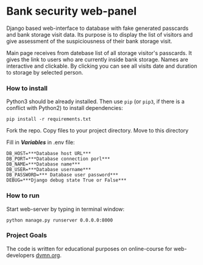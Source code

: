 # Bank security web-panel

Django based web-interface to database with fake generated passcards and bank storage visit data. 
Its purpose is to display the list of visitors and give assessment of the suspiciousness of their bank storage visit.

Main page receives from datebase list of all storage visitor's passcards. It gives the link to users who are currently
inside bank storage.
Names are interactive and clickable.  By clicking you can see all visits date and duration to storage
by selected person.

### How to install

Python3 should be already installed. 
Then use `pip` (or `pip3`, if there is a conflict with Python2) to install dependencies:
```
pip install -r requirements.txt
```
Fork the repo. Copy files to your project directory. Move to this directory

Fill in ***Variables*** in .env file:
```
DB_HOST=***Database host URL***
DB_PORT=***Database connection porl***
DB_NAME=***Database name***
DB_USER=***Database username***
DB_PASSWORD=*** Database user password***
DEBUG=***Django debug state True or False***
```
### How to run

Start web-server by typing in terminal window:
```
python manage.py runserver 0.0.0.0:8000
```

### Project Goals

The code is written for educational purposes on online-course for web-developers [dvmn.org](https://dvmn.org/).